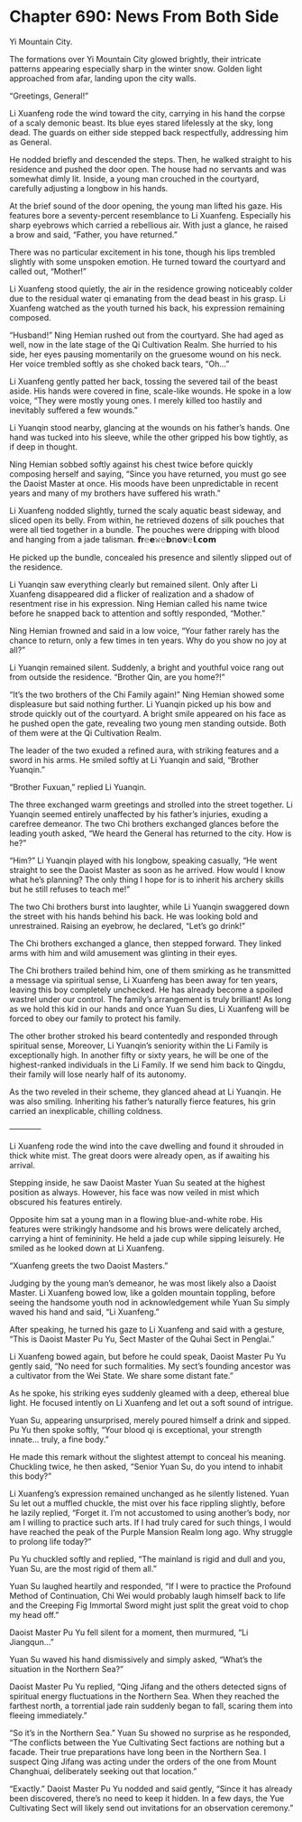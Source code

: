 # Chapter 690: News From Both Side

Yi Mountain City.

The formations over Yi Mountain City glowed brightly, their intricate patterns appearing especially sharp in the winter snow. Golden light approached from afar, landing upon the city walls.

“Greetings, General!”

Li Xuanfeng rode the wind toward the city, carrying in his hand the corpse of a scaly demonic beast. Its blue eyes stared lifelessly at the sky, long dead. The guards on either side stepped back respectfully, addressing him as General.

He nodded briefly and descended the steps. Then, he walked straight to his residence and pushed the door open. The house had no servants and was somewhat dimly lit. Inside, a young man crouched in the courtyard, carefully adjusting a longbow in his hands.

At the brief sound of the door opening, the young man lifted his gaze. His features bore a seventy-percent resemblance to Li Xuanfeng. Especially his sharp eyebrows which carried a rebellious air. With just a glance, he raised a brow and said, “Father, you have returned.”

There was no particular excitement in his tone, though his lips trembled slightly with some unspoken emotion. He turned toward the courtyard and called out, “Mother!”

Li Xuanfeng stood quietly, the air in the residence growing noticeably colder due to the residual water qi emanating from the dead beast in his grasp. Li Xuanfeng watched as the youth turned his back, his expression remaining composed.

“Husband!” Ning Hemian rushed out from the courtyard. She had aged as well, now in the late stage of the Qi Cultivation Realm. She hurried to his side, her eyes pausing momentarily on the gruesome wound on his neck. Her voice trembled softly as she choked back tears, “Oh...”

Li Xuanfeng gently patted her back, tossing the severed tail of the beast aside. His hands were covered in fine, scale-like wounds. He spoke in a low voice, “They were mostly young ones. I merely killed too hastily and inevitably suffered a few wounds.”

Li Yuanqin stood nearby, glancing at the wounds on his father’s hands. One hand was tucked into his sleeve, while the other gripped his bow tightly, as if deep in thought.

Ning Hemian sobbed softly against his chest twice before quickly composing herself and saying, “Since you have returned, you must go see the Daoist Master at once. His moods have been unpredictable in recent years and many of my brothers have suffered his wrath.”

Li Xuanfeng nodded slightly, turned the scaly aquatic beast sideway, and sliced open its belly. From within, he retrieved dozens of silk pouches that were all tied together in a bundle. The pouches were dripping with blood and hanging from a jade talisman.
𝗳𝐫𝚎𝗲𝚠𝚎𝗯𝕟𝐨𝘃𝚎𝗹.𝗰𝗼𝗺

He picked up the bundle, concealed his presence and silently slipped out of the residence.

Li Yuanqin saw everything clearly but remained silent. Only after Li Xuanfeng disappeared did a flicker of realization and a shadow of resentment rise in his expression. Ning Hemian called his name twice before he snapped back to attention and softly responded, “Mother.”

Ning Hemian frowned and said in a low voice, “Your father rarely has the chance to return, only a few times in ten years. Why do you show no joy at all?”

Li Yuanqin remained silent. Suddenly, a bright and youthful voice rang out from outside the residence. “Brother Qin, are you home?!”

“It’s the two brothers of the Chi Family again!” Ning Hemian showed some displeasure but said nothing further. Li Yuanqin picked up his bow and strode quickly out of the courtyard. A bright smile appeared on his face as he pushed open the gate, revealing two young men standing outside. Both of them were at the Qi Cultivation Realm.

The leader of the two exuded a refined aura, with striking features and a sword in his arms. He smiled softly at Li Yuanqin and said, “Brother Yuanqin.”

“Brother Fuxuan,” replied Li Yuanqin.

The three exchanged warm greetings and strolled into the street together. Li Yuanqin seemed entirely unaffected by his father’s injuries, exuding a carefree demeanor. The two Chi brothers exchanged glances before the leading youth asked, “We heard the General has returned to the city. How is he?”

“Him?” Li Yuanqin played with his longbow, speaking casually, “He went straight to see the Daoist Master as soon as he arrived. How would I know what he’s planning? The only thing I hope for is to inherit his archery skills but he still refuses to teach me!”

The two Chi brothers burst into laughter, while Li Yuanqin swaggered down the street with his hands behind his back. He was looking bold and unrestrained. Raising an eyebrow, he declared, “Let’s go drink!”

The Chi brothers exchanged a glance, then stepped forward. They linked arms with him and wild amusement was glinting in their eyes.

The Chi brothers trailed behind him, one of them smirking as he transmitted a message via spiritual sense, Li Xuanfeng has been away for ten years, leaving this boy completely unchecked. He has already become a spoiled wastrel under our control. The family’s arrangement is truly brilliant! As long as we hold this kid in our hands and once Yuan Su dies, Li Xuanfeng will be forced to obey our family to protect his family.

The other brother stroked his beard contentedly and responded through spiritual sense, Moreover, Li Yuanqin’s seniority within the Li Family is exceptionally high. In another fifty or sixty years, he will be one of the highest-ranked individuals in the Li Family. If we send him back to Qingdu, their family will lose nearly half of its autonomy.

As the two reveled in their scheme, they glanced ahead at Li Yuanqin. He was also smiling. Inheriting his father’s naturally fierce features, his grin carried an inexplicable, chilling coldness.

————

Li Xuanfeng rode the wind into the cave dwelling and found it shrouded in thick white mist. The great doors were already open, as if awaiting his arrival.

Stepping inside, he saw Daoist Master Yuan Su seated at the highest position as always. However, his face was now veiled in mist which obscured his features entirely.

Opposite him sat a young man in a flowing blue-and-white robe. His features were strikingly handsome and his brows were delicately arched, carrying a hint of femininity. He held a jade cup while sipping leisurely. He smiled as he looked down at Li Xuanfeng.

“Xuanfeng greets the two Daoist Masters.”

Judging by the young man’s demeanor, he was most likely also a Daoist Master. Li Xuanfeng bowed low, like a golden mountain toppling, before seeing the handsome youth nod in acknowledgement while Yuan Su simply waved his hand and said, “Li Xuanfeng.”

After speaking, he turned his gaze to Li Xuanfeng and said with a gesture, “This is Daoist Master Pu Yu, Sect Master of the Quhai Sect in Penglai.”

Li Xuanfeng bowed again, but before he could speak, Daoist Master Pu Yu gently said, “No need for such formalities. My sect’s founding ancestor was a cultivator from the Wei State. We share some distant fate.”

As he spoke, his striking eyes suddenly gleamed with a deep, ethereal blue light. He focused intently on Li Xuanfeng and let out a soft sound of intrigue.

Yuan Su, appearing unsurprised, merely poured himself a drink and sipped. Pu Yu then spoke softly, “Your blood qi is exceptional, your strength innate... truly, a fine body.”

He made this remark without the slightest attempt to conceal his meaning. Chuckling twice, he then asked, “Senior Yuan Su, do you intend to inhabit this body?”

Li Xuanfeng’s expression remained unchanged as he silently listened. Yuan Su let out a muffled chuckle, the mist over his face rippling slightly, before he lazily replied, “Forget it. I’m not accustomed to using another’s body, nor am I willing to practice such arts. If I had truly cared for such things, I would have reached the peak of the Purple Mansion Realm long ago. Why struggle to prolong life today?”

Pu Yu chuckled softly and replied, “The mainland is rigid and dull and you, Yuan Su, are the most rigid of them all.”

Yuan Su laughed heartily and responded, “If I were to practice the Profound Method of Continuation, Chi Wei would probably laugh himself back to life and the Creeping Fig Immortal Sword might just split the great void to chop my head off.”

Daoist Master Pu Yu fell silent for a moment, then murmured, “Li Jiangqun...”

Yuan Su waved his hand dismissively and simply asked, “What’s the situation in the Northern Sea?”

Daoist Master Pu Yu replied, “Qing Jifang and the others detected signs of spiritual energy fluctuations in the Northern Sea. When they reached the farthest north, a torrential jade rain suddenly began to fall, scaring them into fleeing immediately.”

“So it’s in the Northern Sea.” Yuan Su showed no surprise as he responded, “The conflicts between the Yue Cultivating Sect factions are nothing but a facade. Their true preparations have long been in the Northern Sea. I suspect Qing Jifang was acting under the orders of the one from Mount Changhuai, deliberately seeking out that location.”

“Exactly.” Daoist Master Pu Yu nodded and said gently, “Since it has already been discovered, there’s no need to keep it hidden. In a few days, the Yue Cultivating Sect will likely send out invitations for an observation ceremony.”
